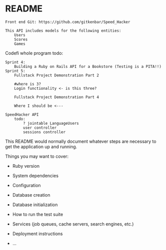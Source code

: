 # README
    Front end Git: https://github.com/gitkenbar/Speed_Hacker

    This API includes models for the following entities:
        Users
        Scores
        Games
        


Codefi whole program todo:

    Sprint 4:
        Building a Ruby on Rails API for a Bookstore (Testing is a PITA!!)
    Sprint 5:
        Fullstack Project Demonstration Part 2

        #where is 3?
        Login functionality <- is this three?

        Fullstack Project Demonstration Part 4

        Where I should be <---

    SpeedHacker API
        todo:
            ? jointable LanguageUsers
            user controller
            sessions controller





This README would normally document whatever steps are necessary to get the
application up and running.

Things you may want to cover:

* Ruby version

* System dependencies

* Configuration

* Database creation

* Database initialization

* How to run the test suite

* Services (job queues, cache servers, search engines, etc.)

* Deployment instructions

* ...
